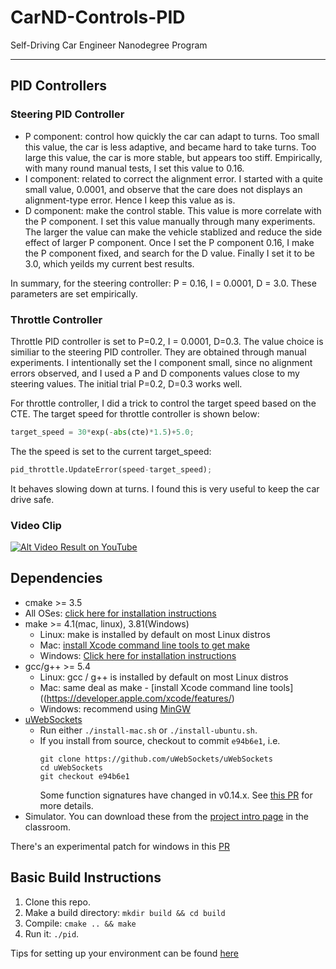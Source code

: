 # CarND-Controls-PID
Self-Driving Car Engineer Nanodegree Program

---

## PID Controllers

### Steering PID Controller

* P component: control how quickly the car can adapt to turns. Too small this value, the car is less adaptive, and became hard to 
take turns. Too large this value, the car is more stable, but appears too stiff. Empirically, with many round manual tests, 
I set this value to 0.16.  
* I component: related to correct the alignment error. I started with a quite small value, 0.0001, and observe that the care does 
not displays an alignment-type error. Hence I keep this value as is.
* D component: make the control stable. This value is more correlate with the P component. I set this value manually through 
many experiments. The larger the value can make the vehicle stablized and reduce the side effect of larger P component. 
Once I set the P component 0.16, I make the P component fixed, and search for the D value. Finally I set it to be 3.0, which
yeilds my current best results.
    
In summary, for the steering controller: P = 0.16, I = 0.0001, D = 3.0. These parameters are set empirically.

### Throttle Controller  

Throttle PID controller is set to P=0.2, I = 0.0001, D=0.3. The value choice is similiar to the steering PID controller. 
They are obtained through manual experiments. I intentionally set the I component small, since no alignment errors observed,
and I used a P and D components values close to my steering values. The initial trial P=0.2, D=0.3 works well. 

For throttle controller, I did a trick to control the target speed based on the CTE. The target speed for throttle 
controller is shown below:

```python
target_speed = 30*exp(-abs(cte)*1.5)+5.0;
```

The the speed is set to the current target_speed:
```python
pid_throttle.UpdateError(speed-target_speed);
```

It behaves slowing down at turns. I found this is very useful to keep the car drive safe.

### Video Clip

[![Alt Video Result on YouTube](https://img.youtube.com/vi/Ht5YHX6-yko/0.jpg)](https://youtu.be/Ht5YHX6-yko)

## Dependencies

* cmake >= 3.5
 * All OSes: [click here for installation instructions](https://cmake.org/install/)
* make >= 4.1(mac, linux), 3.81(Windows)
  * Linux: make is installed by default on most Linux distros
  * Mac: [install Xcode command line tools to get make](https://developer.apple.com/xcode/features/)
  * Windows: [Click here for installation instructions](http://gnuwin32.sourceforge.net/packages/make.htm)
* gcc/g++ >= 5.4
  * Linux: gcc / g++ is installed by default on most Linux distros
  * Mac: same deal as make - [install Xcode command line tools]((https://developer.apple.com/xcode/features/)
  * Windows: recommend using [MinGW](http://www.mingw.org/)
* [uWebSockets](https://github.com/uWebSockets/uWebSockets)
  * Run either `./install-mac.sh` or `./install-ubuntu.sh`.
  * If you install from source, checkout to commit `e94b6e1`, i.e.
    ```
    git clone https://github.com/uWebSockets/uWebSockets 
    cd uWebSockets
    git checkout e94b6e1
    ```
    Some function signatures have changed in v0.14.x. See [this PR](https://github.com/udacity/CarND-MPC-Project/pull/3) for more details.
* Simulator. You can download these from the [project intro page](https://github.com/udacity/self-driving-car-sim/releases) in the classroom.

There's an experimental patch for windows in this [PR](https://github.com/udacity/CarND-PID-Control-Project/pull/3)

## Basic Build Instructions

1. Clone this repo.
2. Make a build directory: `mkdir build && cd build`
3. Compile: `cmake .. && make`
4. Run it: `./pid`. 

Tips for setting up your environment can be found [here](https://classroom.udacity.com/nanodegrees/nd013/parts/40f38239-66b6-46ec-ae68-03afd8a601c8/modules/0949fca6-b379-42af-a919-ee50aa304e6a/lessons/f758c44c-5e40-4e01-93b5-1a82aa4e044f/concepts/23d376c7-0195-4276-bdf0-e02f1f3c665d)
